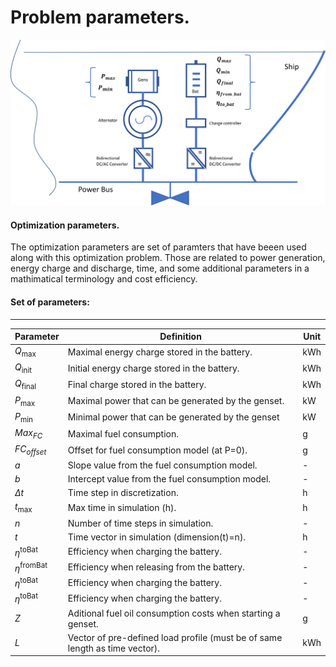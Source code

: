 Problem parameters.
=================

![Screenshot](img/hyh_illustration_parameters.png)

#### Optimization parameters.

The optimization parameters are set of paramters that have beeen used along  with this optimization problem. Those are related to power generation, energy charge and discharge, time, and some additional parameters in a mathimatical terminology and cost efficiency. 

#### Set of parameters:
---




| Parameter                | Definition                                                                         | Unit
| ------------------------ | -------------                                                                      |--------------
| $Q_{\mathrm{max}}$       | Maximal energy charge stored in the battery.                                       | kWh
| $Q_{\mathrm{init}}$      | Initial energy charge stored in the battery.                                       | kWh
| $Q_{\mathrm{final}}$     | Final charge stored in the battery.                                                | kWh
| $P_{\mathrm{max}\;}$     | Maximal power that can be generated by the genset.                                 | kW
| $P_{\mathrm{min}\;}$   | Minimal power that can be generated by the genset                                  | kW
| $Max_{FC}$             | Maximal fuel consumption.                                                          | g
| ${FC}_{offset}$          | Offset for fuel consumption model (at P=0).                                        | g
| $a$                      | Slope value from the fuel consumption model.                                       | -
| $b$                      | Intercept value from the fuel consumption model.                                   | -
| $\Delta t$               | Time step in discretization.                                                       | h
| $t_{\mathrm{max}\;}$     | Max time in simulation (h).                                                        | h
| $n$                      | Number of time steps in simulation.                                                | -
| $t$                      | Time vector in simulation (dimension(t)=n).                                        | h
| $\eta^{\mathrm{toBat}}$  | Efficiency when charging the battery.                                              | -
| $\eta^{\mathrm{fromBat}}$| Efficiency when releasing from the battery.                                        | -
| $\eta^{\mathrm{toBat}}$  | Efficiency when charging the battery.                                              | -
| $\eta^{\mathrm{toBat}}$  | Efficiency when charging the battery.                                              | -
| $Z$                      | Aditional fuel oil consumption costs when starting a genset.                       | g
| $L$                      | Vector of pre-defined load profile (must be of same length as time vector).        | kWh